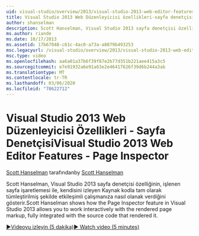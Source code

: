 ```yaml
---
uid: visual-studio/overview/2013/visual-studio-2013-web-editor-features-page-inspector
title: Visual Studio 2013 Web Düzenleyicisi özellikleri-sayfa denetçisi | Microsoft Docs
author: shanselman
description: Scott Hanselman, Visual Studio 2013 sayfa denetçisi özelliğinin, işlenmiş sayfa işaretlemesi, tamamen tümleşik w ile etkileşimli çalışmanıza nasıl olanak verdiğini gösterir.
ms.author: riande
ms.date: 10/17/2013
ms.assetid: 17b67048-c61c-4ac0-a73a-a8079b493253
msc.legacyurl: /visual-studio/overview/2013/visual-studio-2013-web-editor-features-page-inspector
msc.type: video
ms.openlocfilehash: aa6a01a37b6f39f87e2b77d351b221aee415a3c5
ms.sourcegitcommit: e7e91932a6e91a63e2e46417626f39d6b244a3ab
ms.translationtype: MT
ms.contentlocale: tr-TR
ms.lasthandoff: 03/06/2020
ms.locfileid: "78622712"
---
```

# <a name="visual-studio-2013-web-editor-features---page-inspector"></a><span data-ttu-id="f3b0f-103">Visual Studio 2013 Web Düzenleyicisi Özellikleri - Sayfa Denetçisi</span><span class="sxs-lookup"><span data-stu-id="f3b0f-103">Visual Studio 2013 Web Editor Features - Page Inspector</span></span>

<span data-ttu-id="f3b0f-104">[Scott Hanselman](https://github.com/shanselman) tarafından</span><span class="sxs-lookup"><span data-stu-id="f3b0f-104">by [Scott Hanselman](https://github.com/shanselman)</span></span>

<span data-ttu-id="f3b0f-105">Scott Hanselman, Visual Studio 2013 sayfa denetçisi özelliğinin, işlenen sayfa işaretlemesi ile, kendisini izleyen Kaynak kodla tam olarak tümleştirilmiş şekilde etkileşimli çalışmanıza nasıl olanak verdiğini gösterir.</span><span class="sxs-lookup"><span data-stu-id="f3b0f-105">Scott Hanselman shows how the Page Inspector feature in Visual Studio 2013 allows you to work interactively with the rendered page markup, fully integrated with the source code that rendered it.</span></span>

[<span data-ttu-id="f3b0f-106">&#9654;Videoyu izleyin (5 dakika)</span><span class="sxs-lookup"><span data-stu-id="f3b0f-106">&#9654; Watch video (5 minutes)</span></span>](https://channel9.msdn.com/Blogs/ASP-NET-Site-Videos/visual-studio-2013-web-editor-features-page-inspector)
